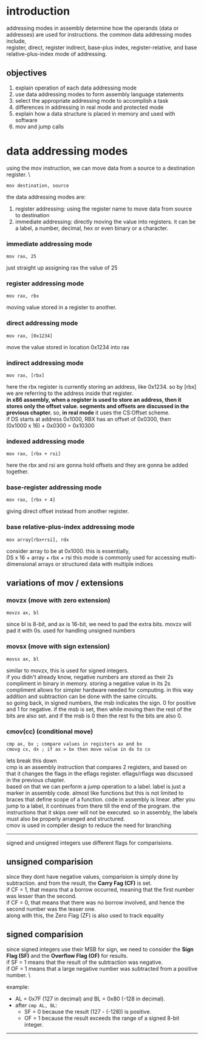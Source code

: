 # introduction
addressing modes in assembly determine how the operands (data or addresses) are used for instructions. the common data addressing modes include, \
register, direct, register indirect, base-plus index, register-relative, and base relative-plus-index mode of addressing. 

## objectives
1. explain operation of each data addressing mode
2. use data addressing modes to form assembly language statements
3. select the appropriate addressing mode to accomplish a task
4. differences in addressing in real mode and protected mode
5. explain how a data structure is placed in memory and used with software
6. mov and jump calls


# data addressing modes
using the mov instruction, we can move data from a source to a destination register. \
```
mov destination, source
```
the data addressing modes are: 
1. register addressing: using the register name to move data from source to destination
2. immediate addressing: directly moving the value into registers. it can be a label, a number, decimal, hex or even binary or a character.

### immediate addressing mode
```
mov rax, 25
```
just straight up assigning rax the value of 25

### register addressing mode
```
mov rax, rbx
```
moving value stored in a register to another.

### direct addressing mode
```
mov rax, [0x1234]
```
move the value stored in location 0x1234 into rax

### indirect addressing mode
```
mov rax, [rbx]
```
here the rbx register is currently storing an address, like 0x1234. so by \[rbx] we are referring to the address inside that register. \
**in x86 assembly, when a register is used to store an address, then it stores only the offset value. segments and offsets are discussed in the previous chapter.**
so, **in real mode** it uses the CS:Offset scheme. \
if DS starts at address 0x1000, RBX has an offset of 0x0300, then \
(0x1000 x 16) + 0x0300 = 0x10300

### indexed addressing mode
```
mov rax, [rbx + rsi]
```
here the rbx and rsi are gonna hold offsets and they are gonna be added together.

### base-register addressing mode
```
mov rax, [rbx + 4]
```
giving direct offset instead from another register.

### base relative-plus-index addressing mode 
```
mov array[rbx+rsi], rdx
```
consider array to be at 0x1000. this is essentially, \
DS x 16 + array + rbx + rsi
this mode is commonly used for accessing multi-dimensional arrays or structured data with multiple indices

## variations of mov / extensions
### movzx (move with zero extension)
```
movzx ax, bl
```
since bl is 8-bit, and ax is 16-bit, we need to pad the extra bits. movzx will pad it with 0s. used for handling unsigned numbers

### movsx (move with sign extension)
```
movsx ax, bl
```
similar to movzx, this is used for signed integers. \
if you didn't already know, negative numbers are stored as their 2s compliment in binary in memory. storing a negative value in its 2s compliment allows for simpler hardware needed for computing. in this way addition and subtraction can be done with the same circuits. \
so going back, in signed numbers, the msb indicates the sign. 0 for positive and 1 for negative. if the msb is set, then while moving then the rest of the bits are also set. and if the msb is 0 then the rest fo the bits are also 0.

### cmov(cc) (conditional move)
```
cmp ax, bx ; compare values in registers ax and bx
cmovg cx, dx ; if ax > bx then move value in dx to cx
```
lets break this down \
cmp is an assembly instruction that compares 2 registers, and based on that it changes the flags in the eflags register. eflags/rflags was discussed in the previous chapter. \
based on that we can perform a jump operation to a label. label is just a marker in assembly code. almost like functions but this is not limited to braces that define scope of a function. code in assembly is linear. after you jump to a label, it continues from there till the end of the program. the instructions that it skips over will not be executed. so in assembly, the labels must also be properly arranged and structured. \
cmov is used in compiler design to reduce the need for branching

--- 
signed and unsigned integers use different flags for comparisions. 

## unsigned comparision
since they dont have negative values, comparision is simply done by subtraction. and from the result, the **Carry Fag (CF)** is set. \
if CF = 1, that means that a borrow occurred, meaning that the first number was lesser than the second. \
if CF = 0, that means that there was no borrow involved, and hence the second number was the lesser one. \
along with this, the Zero Flag (ZF) is also used to track equality

## signed comparision
since signed integers use their MSB for sign, we need to consider the **Sign Flag (SF)** and the **Overflow Flag (OF)** for results. \
if SF = 1 means that the result of the subtraction was negative. \
if OF = 1 means that a large negative number was subtracted from a positive number. \ 

example:
- AL = 0x7F (127 in decimal) and BL = 0x80 (-128 in decimal).
- after `cmp AL, BL`:
    - SF = 0 because the result (127 - (-128)) is positive.
    - OF = 1 because the result exceeds the range of a signed 8-bit integer.

---
